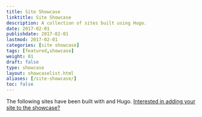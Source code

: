 ```yaml
---
title: Site Showcase
linktitle: Site Showcase
description: A collection of sites built using Hugo.
date: 2017-02-01
publishdate: 2017-02-01
lastmod: 2017-02-01
categories: [site showcase]
tags: [featured,showcase]
weight: 01
draft: false
type: showcase
layout: showcaselist.html
aliases: [/site-showcase/]
toc: false
---
```


The following sites have been built with <i class="icon-love"></i> and Hugo. [Interested in adding your site to the showcase?][addshowcase]


[addshowcase]: /contribute/add-your-site-to-the-showcase/